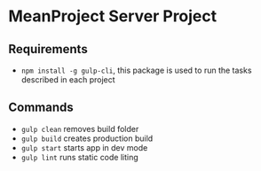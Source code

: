 # MeanProject Server Project

## Requirements

* `npm install -g gulp-cli`, this package is used to run the tasks described in each project

## Commands

* `gulp clean` removes build folder
* `gulp build` creates production build
* `gulp start` starts app in dev mode
* `gulp lint` runs static code liting
